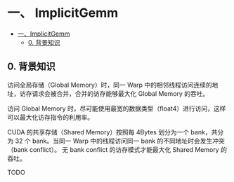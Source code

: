 # 一、 ImplicitGemm

- [一、ImplicitGemm](#一-ImplicitGemm)
  - [0. 背景知识](#0-背景知识)

## 0. 背景知识

访问全局存储（Global Memory）时，同一 Warp 中的相邻线程访问连续的地址，访存请求会被合并，合并的访存能够最大化 Global Memory 的吞吐。

访问 Global Memory 时，尽可能使用最宽的数据类型（float4）进行访问，这样可以最大化访存指令的利用率。

CUDA 的共享存储（Shared Memory）按照每 4Bytes 划分为一个 bank，共分为 32 个 bank。当同一 Warp 中的线程访问同一 bank 的不同地址时会发生冲突（bank conflict）。
无 bank conflict 的访存模式才能最大化 Shared Memory 的吞吐。

TODO
